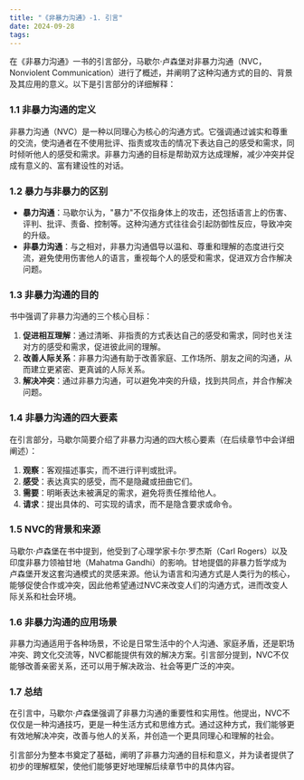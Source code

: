 ```yaml
---
title: "《非暴力沟通》-1. 引言"
date: 2024-09-28
tags: 
---
```

在《非暴力沟通》一书的引言部分，马歇尔·卢森堡对非暴力沟通（NVC，Nonviolent Communication）进行了概述，并阐明了这种沟通方式的目的、背景及其应用的意义。以下是引言部分的详细解释：

### 1.1 非暴力沟通的定义
非暴力沟通（NVC）是一种以同理心为核心的沟通方式。它强调通过诚实和尊重的交流，使沟通者在不使用批评、指责或攻击的情况下表达自己的感受和需求，同时倾听他人的感受和需求。非暴力沟通的目标是帮助双方达成理解，减少冲突并促成有意义的、富有建设性的对话。

### 1.2 暴力与非暴力的区别
- **暴力沟通**：马歇尔认为，"暴力"不仅指身体上的攻击，还包括语言上的伤害、评判、批评、责备、控制等。这种沟通方式往往会引起防御性反应，导致冲突的升级。
- **非暴力沟通**：与之相对，非暴力沟通倡导以温和、尊重和理解的态度进行交流，避免使用伤害他人的语言，重视每个人的感受和需求，促进双方合作解决问题。

### 1.3 非暴力沟通的目的
书中强调了非暴力沟通的三个核心目标：
1. **促进相互理解**：通过清晰、非指责的方式表达自己的感受和需求，同时也关注对方的感受和需求，促进彼此间的理解。
2. **改善人际关系**：非暴力沟通有助于改善家庭、工作场所、朋友之间的沟通，从而建立更紧密、更真诚的人际关系。
3. **解决冲突**：通过非暴力沟通，可以避免冲突的升级，找到共同点，并合作解决问题。

### 1.4 非暴力沟通的四大要素
在引言部分，马歇尔简要介绍了非暴力沟通的四大核心要素（在后续章节中会详细阐述）：
1. **观察**：客观描述事实，而不进行评判或批评。
2. **感受**：表达真实的感受，而不是隐藏或扭曲它们。
3. **需要**：明晰表达未被满足的需求，避免将责任推给他人。
4. **请求**：提出具体的、可实现的请求，而不是隐含要求或命令。

### 1.5 NVC的背景和来源
马歇尔·卢森堡在书中提到，他受到了心理学家卡尔·罗杰斯（Carl Rogers）以及印度非暴力领袖甘地（Mahatma Gandhi）的影响。甘地提倡的非暴力哲学成为卢森堡开发这套沟通模式的灵感来源。他认为语言和沟通方式是人类行为的核心，能够促使合作或冲突，因此他希望通过NVC来改变人们的沟通方式，进而改变人际关系和社会环境。

### 1.6 非暴力沟通的应用场景
非暴力沟通适用于各种场景，不论是日常生活中的个人沟通、家庭矛盾，还是职场冲突、跨文化交流等，NVC都能提供有效的解决方案。引言部分提到，NVC不仅能够改善亲密关系，还可以用于解决政治、社会等更广泛的冲突。

### 1.7 总结
在引言中，马歇尔·卢森堡强调了非暴力沟通的重要性和实用性。他提出，NVC不仅仅是一种沟通技巧，更是一种生活方式和思维方式。通过这种方式，我们能够更有效地解决冲突，改善与他人的关系，并创造一个更具同理心和理解的社会。

引言部分为整本书奠定了基础，阐明了非暴力沟通的目标和意义，并为读者提供了初步的理解框架，使他们能够更好地理解后续章节中的具体内容。